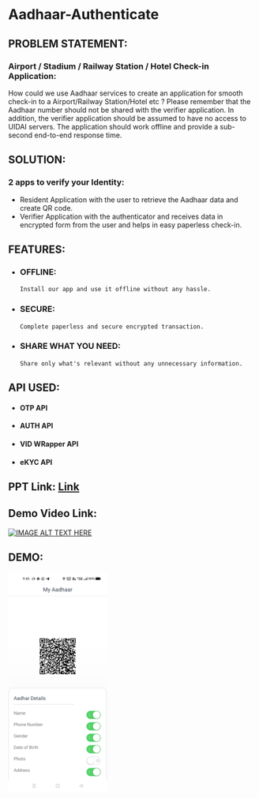# Aadhaar-Authenticate

## PROBLEM STATEMENT:
### Airport / Stadium / Railway Station / Hotel Check-in Application:
How could we use Aadhaar services to create an application for smooth check-in to a Airport/Railway Station/Hotel etc ? Please remember that the Aadhaar number should not be shared with the verifier application. In addition, the verifier application should be assumed to have no access to UIDAI servers. The application should work offline and provide a sub-second end-to-end response time. 

## SOLUTION:
### 2 apps to verify your Identity:
- Resident Application with the user to retrieve the Aadhaar data and create QR code.
- Verifier Application with the authenticator and receives data in encrypted form from the user and helps in easy paperless check-in.

## FEATURES: 
- ### OFFLINE: 
      Install our app and use it offline without any hassle.
- ### SECURE:
      Complete paperless and secure encrypted transaction.
- ### SHARE WHAT YOU NEED:
      Share only what's relevant without any unnecessary information.

## API USED:

- #### OTP API
- #### AUTH API
- #### VID WRapper API
- #### eKYC API

## PPT Link: [Link](https://docs.google.com/presentation/d/1NXagsRpbglXm_NCmVMsAoYeIWht5G5Bm/edit?usp=sharing&ouid=115823671994458560874&rtpof=true&sd=true)

## Demo Video Link: 

[![IMAGE ALT TEXT HERE](https://img.youtube.com/vi/lZTfSNPmnc4/0.jpg)](https://www.youtube.com/watch?v=lZTfSNPmnc4)

## DEMO: 
<img src="https://raw.githubusercontent.com/AbhiC7721/Aadhaar-Authenticate/main/WhatsApp%20Image%202021-10-31%20at%2021.46.04.jpeg" alt="drawing" width="200"/>

